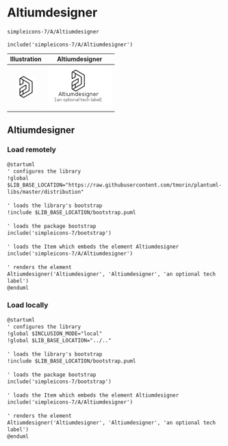 # Altiumdesigner


```text
simpleicons-7/A/Altiumdesigner
```

```text
include('simpleicons-7/A/Altiumdesigner')
```



| Illustration | Altiumdesigner |
| :---: | :---: |
| ![illustration for Illustration](../../simpleicons-7/A/Altiumdesigner.png) | ![illustration for Altiumdesigner](../../simpleicons-7/A/Altiumdesigner.Local.png) |




## Altiumdesigner

### Load remotely
```plantuml
@startuml
' configures the library
!global $LIB_BASE_LOCATION="https://raw.githubusercontent.com/tmorin/plantuml-libs/master/distribution"

' loads the library's bootstrap
!include $LIB_BASE_LOCATION/bootstrap.puml

' loads the package bootstrap
include('simpleicons-7/bootstrap')

' loads the Item which embeds the element Altiumdesigner
include('simpleicons-7/A/Altiumdesigner')

' renders the element
Altiumdesigner('Altiumdesigner', 'Altiumdesigner', 'an optional tech label')
@enduml
```

### Load locally
```plantuml
@startuml
' configures the library
!global $INCLUSION_MODE="local"
!global $LIB_BASE_LOCATION="../.."

' loads the library's bootstrap
!include $LIB_BASE_LOCATION/bootstrap.puml

' loads the package bootstrap
include('simpleicons-7/bootstrap')

' loads the Item which embeds the element Altiumdesigner
include('simpleicons-7/A/Altiumdesigner')

' renders the element
Altiumdesigner('Altiumdesigner', 'Altiumdesigner', 'an optional tech label')
@enduml
```

